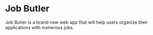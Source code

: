 Job Butler
=====================

Job Butler is a brand new web app that will help users organize their applications with numerous jobs.